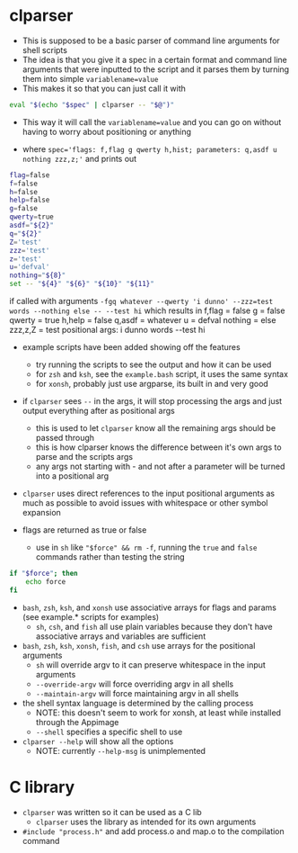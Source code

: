 # clparser
* This is supposed to be a basic parser of command line arguments for shell scripts
* The idea is that you give it a spec in a certain format and command line arguments that were inputted to the script and it parses them
    by turning them into simple `variablename=value`
* This makes it so that you can just call it with 
```sh
eval "$(echo "$spec" | clparser -- "$@")"
```
* This way it will call the `variablename=value` and you can go on without having to worry about positioning or anything

* where `spec='flags: f,flag g qwerty h,hist; parameters: q,asdf u nothing zzz,z;'`
and prints out
```sh
flag=false
f=false
h=false
help=false
g=false
qwerty=true
asdf="${2}"
q="${2}"
Z='test'
zzz='test'
z='test'
u='defval'
nothing="${8}"
set -- "${4}" "${6}" "${10}" "${11}"
```
if called with arguments `-fgq whatever --qwerty 'i dunno' --zzz=test words --nothing else -- --test hi`
which results in
    f,flag = false
    g = false
    qwerty = true
    h,help = false
    q,asdf = whatever
    u = defval
    nothing = else
    zzz,z,Z = test
    positional args: i dunno words --test hi

- example scripts have been added showing off the features
    - try running the scripts to see the output and how it can be used
    - for `zsh` and `ksh`, see the `example.bash` script, it uses the same syntax
    - for `xonsh`, probably just use argparse, its built in and very good

- if `clparser` sees `--` in the args, it will stop processing the args and just output everything after as positional args
    - this is used to let `clparser` know all the remaining args should be passed through
    - this is how clparser knows the difference between it's own args to parse and the scripts args
    - any args not starting with - and not after a parameter will be turned into a positional arg
- `clparser` uses direct references to the input positional arguments as much as possible to avoid issues with whitespace or other symbol expansion
- flags are returned as true or false
    - use in `sh` like `"$force" && rm -f`, running the `true` and `false` commands rather than testing the string
```sh
if "$force"; then
    echo force
fi
```
- `bash`, `zsh`, `ksh`, and `xonsh` use associative arrays for flags and params (see example.* scripts for examples)
    - `sh`, `csh`, and `fish` all use plain variables because they don't have associative arrays and variables are sufficient
- `bash`, `zsh`, `ksh`, `xonsh`, `fish`, and `csh` use arrays for the positional arguments
    - `sh` will override argv to it can preserve whitespace in the input arguments
    - `--override-argv` will force overriding  argv in all shells
    - `--maintain-argv` will force maintaining argv in all shells
- the shell syntax language is determined by the calling process
    - NOTE: this doesn't seem to work for xonsh, at least while installed through the Appimage
    - `--shell` specifies a specific shell to use
- `clparser --help` will show all the options
    - NOTE: currently `--help-msg` is unimplemented

# C library
- `clparser` was written so it can be used as a C lib
    - `clparser` uses the library as intended for its own arguments
- `#include "process.h"` and add process.o and map.o to the compilation command
